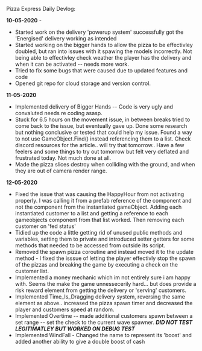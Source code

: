 Pizza Express Daily Devlog: 
    
**10-05-2020** - 
- Started work on the delivery 'powerup system' successfully got the 'Energised' delivery working as intended
- Started working on the bigger hands to allow the pizza to be effectivley doubled, but ran into issues with it spawing the models incorrectly. Not being able to effectivley check weather the player has the delivery and when it can be activated -- needs more work.
- Tried to fix some bugs that were caused due to updated features and code
- Opened git repo for cloud storage and version control. 

**11-05-2020**
- Implemented delivery of Bigger Hands -- Code is very ugly and convaluted needs re coding asasp. 
- Stuck for 6.5 hours on the movement issue, in between breaks tried to come back to the issue, but eventually gave up.  Done some research but nothing conclusive or tested that could help my issue. Found a way to not use GameObject.Find() instead referencing them to a list. Check  discord resources for the article.. will try that tomorrow..  Have a few feelers and some things to try out tomorrow but felt very deflated and frustrated today. Not much done at all. 
- Made the pizza slices destroy when colliding with the ground, and when they are out of camera render range. 

**12-05-2020**
- Fixed the issue that was causing the HappyHour from not activating properly. I was calling it from a prefab reference of the component and not the component from the instantiated gameObject.  Adding each instantiated customer to a list and getting a reference to each gameobjects component from that list worked.  Then removing each customer on 'fed status'
- Tidied up the code a little getting rid of unused public methods and variables, setting them to private and introduced setter getters for some methods that needed to be accessed from outside its script.
- Removed the spawn pizza coroutine and instead moved it to the update method - I fixed the isssue of letting the player effectivly stop the spawn of the pizzas and breaking the game by executing a check on the customer list.  
- Implemented a money mechanic which im not entirely sure i am happy with.  Seems the make the game unnessecerily hard... but does provide a risk reward element from getting the delivery or 'serving' customers. 
- Implemented Time_Is_Dragging delivery system, reversing the same element as above.. increased the pizza spawn timer and decreased the player and customers speed at random. 
- Implemented Overtime -- made additional customers spawn between a set range -- set the check to the current wave spawner. ***DID NOT TEST LEGITIMATLEY BUT WORKED ON DEBUG TEST***
- Implemented WindFall - Changed the name to represent its 'boost' and added another ability to give a double boost of cash 